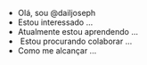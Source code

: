 - Olá, sou @dailjoseph
- Estou interessado ...
- Atualmente estou aprendendo ...
- ️ Estou procurando colaborar ...
- Como me alcançar ...

<!---
dailjoseph / dailjoseph é um repositório ✨ special ✨, porque seu `README.md` (este arquivo) aparece no seu perfil do GitHub.
Você pode clicar no link Visualizar para dar uma olhada nas suas alterações.
--->


